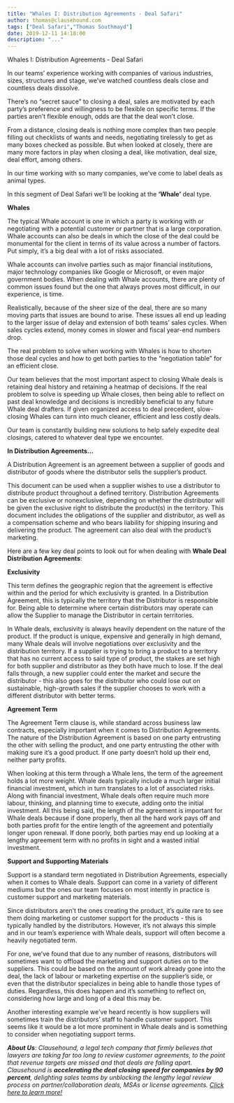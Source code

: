 ```yaml
---
title: "Whales I: Distribution Agreements - Deal Safari"
author: thomas@clausehound.com
tags: ["Deal Safari","Thomas Southmayd"]
date: 2019-12-11 14:18:00
description: "..."
---
```


Whales I: Distribution Agreements - Deal Safari

In our teams’ experience working with companies of various industries, sizes, structures and stage, we’ve watched countless deals close and countless deals dissolve.

There’s no “secret sauce” to closing a deal, sales are motivated by each party’s preference and willingness to be flexible on specific terms. If the parties aren’t flexible enough, odds are that the deal won’t close.

From a distance, closing deals is nothing more complex than two people filling out checklists of wants and needs, negotiating tirelessly to get as many boxes checked as possible. But when looked at closely, there are many more factors in play when closing a deal, like motivation, deal size, deal effort, among others.

In our time working with so many companies, we’ve come to label deals as animal types. 

In this segment of Deal Safari we’ll be looking at the **‘Whale’** deal type.

**Whales**

The typical Whale account is one in which a party is working with or negotiating with a potential customer or partner that is a large corporation. Whale accounts can also be deals in which the close of the deal could be monumental for the client in terms of its value across a number of factors. Put simply, it’s a big deal with a lot of risks associated.

Whale accounts can involve parties such as major financial institutions, major technology companies like Google or Microsoft, or even major government bodies. When dealing with Whale accounts, there are plenty of common issues found but the one that always proves most difficult, in our experience, is time.

Realistically, because of the sheer size of the deal, there are so many moving parts that issues are bound to arise. These issues all end up leading to the larger issue of delay and extension of both teams’ sales cycles. When sales cycles extend, money comes in slower and fiscal year-end numbers drop.

The real problem to solve when working with Whales is how to shorten those deal cycles and how to get both parties to the “negotiation table” for an efficient close.

Our team believes that the most important aspect to closing Whale deals is retaining deal history and retaining a heatmap of decisions. If the real problem to solve is speeding up Whale closes, then being able to reflect on past deal knowledge and decisions is incredibly beneficial to any future Whale deal drafters. If given organized access to deal precedent, slow-closing Whales can turn into much cleaner, efficient and less costly deals.

Our team is constantly building new solutions to help safely expedite deal closings, catered to whatever deal type we encounter.

**In Distribution Agreements...**

A Distribution Agreement is an agreement between a supplier of goods and distributor of goods where the distributor sells the supplier’s product.

This document can be used when a supplier wishes to use a distributor to distribute product throughout a defined territory. Distribution Agreements can be exclusive or nonexclusive, depending on whether the distributor will be given the exclusive right to distribute the product(s) in the territory. This document includes the obligations of the supplier and distributor, as well as a compensation scheme and who bears liability for shipping insuring and delivering the product. The agreement can also deal with the product’s marketing.

Here are a few key deal points to look out for when dealing with **Whale Deal Distribution Agreements**:

**Exclusivity**

This term defines the geographic region that the agreement is effective within and the period for which exclusivity is granted. In a Distribution Agreement, this is typically the territory that the Distributor is responsible for. Being able to determine where certain distributors may operate can allow the Supplier to manage the Distributor in certain territories.

In Whale deals, exclusivity is always heavily dependent on the nature of the product. If the product is unique, expensive and generally in high demand, many Whale deals will involve negotiations over exclusivity and the distribution territory. If a supplier is trying to bring a product to a territory that has no current access to said type of product, the stakes are set high for both supplier and distributor as they both have much to lose. If the deal falls through, a new supplier could enter the market and secure the distributor - this also goes for the distributor who could lose out on sustainable, high-growth sales if the supplier chooses to work with a different distributor with better terms.

**Agreement Term**

The Agreement Term clause is, while standard across business law contracts, especially important when it comes to Distribution Agreements. The nature of the Distribution Agreement is based on one party entrusting the other with selling the product, and one party entrusting the other with making sure it’s a good product. If one party doesn’t hold up their end, neither party profits.

When looking at this term through a Whale lens, the term of the agreement holds a lot more weight. Whale deals typically include a much larger initial financial investment, which in turn translates to a lot of associated risks. Along with financial investment, Whale deals often require much more labour, thinking, and planning time to execute, adding onto the initial investment. All this being said, the length of the agreement is important for Whale deals because if done properly, then all the hard work pays off and both parties profit for the entire length of the agreement and potentially longer upon renewal. If done poorly, both parties may end up looking at a lengthy agreement term with no profits in sight and a wasted initial investment.

**Support and Supporting Materials**

Support is a standard term negotiated in Distribution Agreements, especially when it comes to Whale deals. Support can come in a variety of different mediums but the ones our team focuses on most intently in practice is customer support and marketing materials. 

Since distributors aren’t the ones creating the product, it’s quite rare to see them doing marketing or customer support for the products - this is typically handled by the distributors. However, it’s not always this simple and in our team’s experience with Whale deals, support will often become a heavily negotiated term.

For one, we’ve found that due to any number of reasons, distributors will sometimes want to offload the marketing and support duties on to the suppliers. This could be based on the amount of work already gone into the deal, the lack of labour or marketing expertise on the supplier’s side, or even that the distributor specializes in being able to handle those types of duties. Regardless, this does happen and it’s something to reflect on, considering how large and long of a deal this may be.

Another interesting example we’ve heard recently is how suppliers will sometimes train the distributors’ staff to handle customer support. This seems like it would be a lot more prominent in Whale deals and is something to consider when negotiating support terms.


***About Us**: Clausehound, a legal tech company that firmly believes that lawyers are taking far too long to review customer agreements, to the point that revenue targets are missed and that deals are falling apart. Clausehound is **accelerating the deal closing speed for companies by 90 percent**, delighting sales teams by unblocking the lengthy legal review process on partner/collaboration deals, MSAs or license agreements. *[*Click here to learn more!*](https://calendly.com/maxmessenger/live-demo-clausehound?month=2019-12)**
